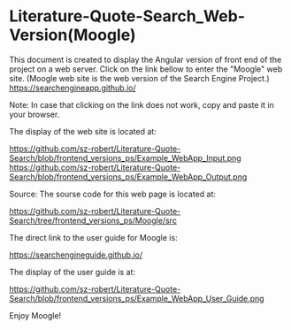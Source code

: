 # Literature-Quote-Search_Web-Version(Moogle)

This document is created to display the Angular version of front end of the project on a web server.
Click on the link bellow to enter the "Moogle" web site. (Moogle web site is the web version of the Search Engine Project.)
https://searchengineapp.github.io/

Note: In case that clicking on the link does not work, copy and paste it in your browser. 

The display of the web site is located at:

https://github.com/sz-robert/Literature-Quote-Search/blob/frontend_versions_ps/Example_WebApp_Input.png
https://github.com/sz-robert/Literature-Quote-Search/blob/frontend_versions_ps/Example_WebApp_Output.png


Source: The sourse code for this web page is located at: 

https://github.com/sz-robert/Literature-Quote-Search/tree/frontend_versions_ps/Moogle/src

The direct link to the user guide for Moogle is:

https://searchengineguide.github.io/

The display of the user guide is at:

https://github.com/sz-robert/Literature-Quote-Search/blob/frontend_versions_ps/Example_WebApp_User_Guide.png



Enjoy Moogle!
